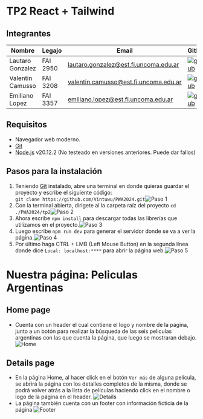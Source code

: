 # TP2 React + Tailwind
## Integrantes
| Nombre           | Legajo   | Email                                 | Github                                                                                                                              |
| --------------  | ------- | ------------------------------------ | ---------------------------------------------------------------------------------------------------------------------------------- |
| Lautaro Gonzalez | FAI 2950 | lautaro.gonzalez@est.fi.uncoma.edu.ar | [![github](https://img.shields.io/badge/github-121013?style=for-the-badge&logo=github&logoColor=white)](https://github.com/Vintuwu) |
| Valentin Camusso | FAI 3208 | valentin.camusso@est.fi.uncoma.edu.ar | [![github](https://img.shields.io/badge/github-121013?style=for-the-badge&logo=github&logoColor=white)](https://github.com/Camuss0) |
| Emiliano Lopez   | FAI 3357 | emiliano.lopez@est.fi.uncoma.edu.ar   | [![github](https://img.shields.io/badge/github-121013?style=for-the-badge&logo=github&logoColor=white)](https://github.com/EmiMlz)  |

## Requisitos
- Navegador web moderno.<br>
- [Git](https://git-scm.com)<br>
- [Node.js](https://nodejs.org/en) v20.12.2 (No testeado en versiones anteriores. Puede dar fallos)

## Pasos para la instalación
1. Teniendo [Git](https://git-scm.com) instalado, abre una terminal en donde quieras guardar el proyecto y escribe el siguiente código: <br>`git clone https://github.com/Vintuwu/PWA2024.git`![Paso 1](https://i.imgur.com/Tejtu4J.png)<br>
2. Con la terminal abierta, dirigete al la carpeta raíz del proyecto `cd ./PWA2024/tp2`![Paso 2](https://i.imgur.com/0TpH70V.png)<br>
3. Ahora escribe `npm install` para descargar todas las librerías que utilizamos en el proyecto.![Paso 3](https://i.imgur.com/OihBGSb.png)<br>
4. Luego escribe `npm run dev` para generar el servidor donde se va a ver la página.![Paso 4](https://i.imgur.com/G7K3TqP.png)<br>
5. Por último haga CTRL + LMB (Left Mouse Button) en la segunda línea donde dice `Local: localhost:****` para abrir la página web.![Paso 5](https://i.imgur.com/e3lRaHk.png)<br>

# Nuestra página: Peliculas Argentinas
## Home page
- Cuenta con un header el cual contiene el logo y nombre de la página, junto a un botón para realizar la búsqueda de las seis peliculas argentinas con las que cuenta la página, que luego se mostraran debajo.![Home](https://i.imgur.com/4gVHzT3.png)<br>
## Details page
- En la página Home, al hacer click en el botón `Ver más` de alguna película, se abrirá la página con los detalles completos de la misma, donde se podrá volver atrás a la lista de películas haciendo click en el nombre o logo de la página en el header.
![Details](https://i.imgur.com/prNbmsd.png)<br>
- La página también cuenta con un footer con información ficticia de la página
![Footer](https://i.imgur.com/TBjsyO0.png)